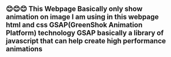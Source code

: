 <h2>
  😊😊😊
This Webpage Basically only show animation on image   
I am using in this webpage html and css  GSAP(GreenShok Animation Platform) technology
GSAP basically a library of javascript that can help  create high performance animations
</h2>

